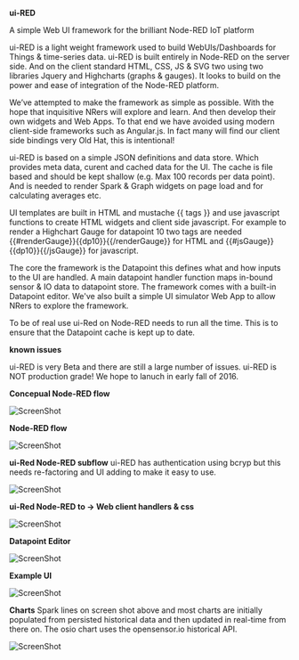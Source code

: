 **ui-RED**

A simple Web UI framework for the brilliant Node-RED IoT platform

ui-RED is a light weight framework used to build WebUIs/Dashboards for Things & time-series data.
ui-RED is built entirely in Node-RED on the server side. And on the client standard HTML, CSS, JS & SVG two using two libraries Jquery and Highcharts (graphs & gauges). It looks to build on the power and ease of integration of the Node-RED platform.

We’ve attempted to make the framework as simple as possible.
With the hope that inquisitive NRers will explore and learn.
And then develop their own widgets and Web Apps.
To that end we have avoided using modern client-side frameworks such as Angular.js.
In fact many will find our client side bindings very Old Hat, this is intentional!

ui-RED is based on a simple JSON definitions and data store.
Which provides meta data, curent and cached data for the UI.
The cache is file based and should be kept shallow (e.g. Max 100 records per data point).
And is needed to render Spark & Graph widgets on page load and for calculating averages etc.
 
UI templates are built in HTML and  mustache {{ tags }} and use javascript functions to create HTML widgets and client side javascript. For example to render a Highchart Gauge for datapoint 10 two tags are needed
{{#renderGauge}}{{dp10}}{{/renderGauge}} for HTML and {{#jsGauge}}{{dp10}}{{/jsGauge}} for javascript.

The core the framework is the Datapoint this defines what and how inputs to the UI are handled.
A main datapoint handler function maps in-bound sensor & IO data to datapoint store.
The framework comes with a built-in Datapoint editor.
We've also built a simple UI simulator Web App to allow NRers to explore the framework.

To be of real use ui-Red on Node-RED needs to run all the time.
This is to ensure that the Datapoint cache is kept up to date.

**known issues**

ui-RED is very Beta and there are still a large number of issues.
ui-RED is NOT production grade!
We hope to lanuch in early fall of 2016.

**Concepual Node-RED flow**

![ScreenShot](https://github.com/industrialinternet/ui-RED/blob/master/ui-red-v001.png)

**Node-RED flow**

![ScreenShot](https://github.com/industrialinternet/ui-RED/blob/master/ui-RED-flow-v3.png)

**ui-Red Node-RED subflow**  ui-RED has authentication using bcryp but this needs re-factoring and UI adding to make it easy to use.

![ScreenShot](https://github.com/industrialinternet/ui-RED/blob/master/ui-RED-sub-flow-v3.png)

**ui-Red Node-RED to -> Web client handlers & css**

![ScreenShot](https://github.com/industrialinternet/ui-RED/blob/master/Ui-red-client-03.png)

**Datapoint Editor**

![ScreenShot](https://github.com/industrialinternet/ui-RED/blob/master/ui-RED-dp-editor.png)

**Example UI**

![ScreenShot](https://github.com/industrialinternet/ui-RED/blob/master/ui-red.png)

**Charts**  Spark lines on screen shot above and most charts are initially populated from persisted historical data and then updated in real-time from there on. The osio chart uses the opensensor.io historical API.

![ScreenShot](https://github.com/industrialinternet/ui-RED/blob/master/uired-osio-hist.png)

